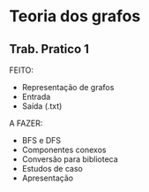 # Teoria dos grafos

## Trab. Pratico 1

FEITO:
- Representação de grafos
- Entrada 
- Saída (.txt)

A FAZER:
- BFS e DFS
- Componentes conexos
- Conversão para biblioteca
- Estudos de caso
- Apresentação
